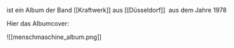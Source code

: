 ist ein Album der Band [[Kraftwerk]] aus [[Düsseldorf]]  aus dem Jahre 1978

Hier das Albumcover:

![[menschmaschine_album.png]]